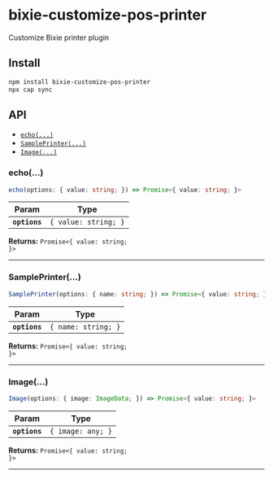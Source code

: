 # bixie-customize-pos-printer

Customize Bixie printer plugin

## Install

```bash
npm install bixie-customize-pos-printer
npx cap sync
```

## API

<docgen-index>

* [`echo(...)`](#echo)
* [`SamplePrinter(...)`](#sampleprinter)
* [`Image(...)`](#image)

</docgen-index>

<docgen-api>
<!--Update the source file JSDoc comments and rerun docgen to update the docs below-->

### echo(...)

```typescript
echo(options: { value: string; }) => Promise<{ value: string; }>
```

| Param         | Type                            |
| ------------- | ------------------------------- |
| **`options`** | <code>{ value: string; }</code> |

**Returns:** <code>Promise&lt;{ value: string; }&gt;</code>

--------------------


### SamplePrinter(...)

```typescript
SamplePrinter(options: { name: string; }) => Promise<{ value: string; }>
```

| Param         | Type                           |
| ------------- | ------------------------------ |
| **`options`** | <code>{ name: string; }</code> |

**Returns:** <code>Promise&lt;{ value: string; }&gt;</code>

--------------------


### Image(...)

```typescript
Image(options: { image: ImageData; }) => Promise<{ value: string; }>
```

| Param         | Type                         |
| ------------- | ---------------------------- |
| **`options`** | <code>{ image: any; }</code> |

**Returns:** <code>Promise&lt;{ value: string; }&gt;</code>

--------------------

</docgen-api>

